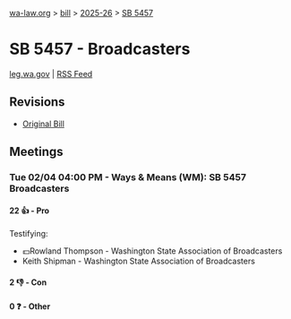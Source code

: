 [wa-law.org](/) > [bill](/bill/) > [2025-26](/bill/2025-26/) > [SB 5457](/bill/2025-26/sb/5457/)

# SB 5457 - Broadcasters
[leg.wa.gov](https://app.leg.wa.gov/billsummary?BillNumber=5457&Year=2025&Initiative=false) | [RSS Feed](./rss.xml)

## Revisions
* [Original Bill](1/)

## Meetings
### Tue 02/04 04:00 PM - Ways & Means (WM): SB 5457 Broadcasters
#### 22 👍 - Pro
Testifying:
* 💵Rowland Thompson - Washington State Association of Broadcasters
* Keith Shipman - Washington State Association of Broadcasters

#### 2 👎 - Con

#### 0 ❓ - Other
